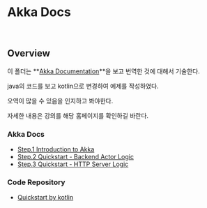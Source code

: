 # Akka Docs

<br>

## Overview

이 폴더는 **[Akka Documentation](https://doc.akka.io/docs/akka/current/index.html)**을 보고 번역한 것에 대해서 기술한다.

java의 코드를 보고 kotlin으로 변경하여 예제를 작성하였다.

오역이 많을 수 있음을 인지하고 봐야한다.

자세한 내용은 강의를 해당 홈페이지를 확인하길 바란다.

### Akka Docs

- [Step.1 Introduction to Akka](./introduction-to-akka.md)
- [Step.2 Quickstart - Backend Actor Logic](./quickstart-backend-actor-logic.md)
- [Step.3 Quickstart - HTTP Server Logic](./quickstart-http-server-logic.md)

### Code Repository

- [Quickstart by kotlin](https://github.com/dgahn/akka-quick-start)